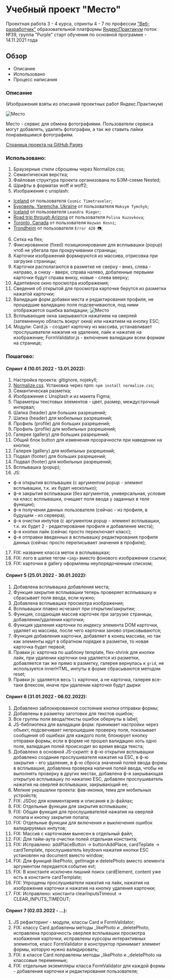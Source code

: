 # Учебный проект "Место"

Проектная работа 3 - 4 курса, спринты 4 - 7 по профессии ["Веб-разработчик"](https://practicum.yandex.ru/profile/web/)
образовательной платформы [ЯндексПрактикум](https://practicum.yandex.ru)
поток №39, группа "Purple"
старт обучения по основной программе - 14.11.2021 года

## Обзор

- Описание
- Использовано
- Процесс написания

### Описание

(Изображения взяты из описаний проектных работ Яндекс.Практикум)

<img src="https://pictures.s3.yandex.net/resources/__2020-02-25__12.19.27_1586081326.png" alt="Место"/>

Место - сервис для обмена фотографиями. Пользователи сервиса могут добавлять, удалять фотографии, а так же ставить лайки
понравившимся фотографиям.

[Страница проекта на GitHub Pages](https://astreyajulia.github.io/mesto/)

### Использовано:

1. Браузерные стили сброшены через Normalize.css;
2. Семантическая верстка;
3. Файловая структура проекта организована по БЭМ-схеме Nested;
4. Шрифты в форматах woff и woff2;
5. Изображения с unsplash:

- [Iceland](https://unsplash.com/photos/NljlxpD5nDo) от пользователя `Cosmic Timetraveler`;
- [Буковель, Yaremcha, Ukraine](https://unsplash.com/photos/vwkGYtsTrOw) от пользователя `Maksym Tymchyk`;
- [Iceland](https://unsplash.com/photos/3ZM3ynmfJKY) от пользователя `Leandra Rieger`;
- [Road trip through Arizona](https://unsplash.com/photos/DcLgNe7rswI) от пользователя `Polina Kuzovkova`;
- [Toronto, Canada](https://unsplash.com/photos/EtegrieNVDM) от пользователя `Hazwan Kosni`;
- [Trondheim](https://unsplash.com/photos/B8CQ-YXE1l4) от пользователя `Error 420 📷`;

6. Сетка на flex;
7. Фиксированное (fixed) позиционирование для всплывашки (popup) чтоб не убегала при прокручивании страницы;
8. Карточки изображений формируются из массива, отрисовка при загрузке страницы;
9. Карточки располагаются в разметке не сверху - вниз, слева - направо, а снизу - вверх, справа налево, добаленные
   первыми карточки будут справа внизу, новые - слева вверху;
10. Адаптивное окно просмотра изображения;
11. Сведения об открытой для просмотра карточке берутся из разметки нажатой карточки;
12. Валидация форм добавки места и редактирования профиля, не прошедшие валидацию поля подсвечиваются, под ними
    отображается ошибка валидации;
    <img src="https://pictures.s3.yandex.net/resources/__2020-05-02__4.59.00__1588498238.png" alt="Место"/>
13. Всплывающие окна закрываются нажатием на оверлей (затемненную область вокруг окна) или нажатием на кнопку ESC;
14. Модули: Card.js - создает карточку из массива, устанавливает прослушиватели нажатия на удаление, лайк и нажатие на изображение; FormValidator.js - включение валидации всем формам на странице;

### Пошагово:

#### Спринт 4 (10.01.2022 - 13.01.2022):

1. Настройка проекта: gitignore, nojekyll;
2. [Normalize.css](https://necolas.github.io/normalize.css/). Установка через npm: `npm install normalize.css`;
3. Семантическая разметка;
4. Изображения с Unsplash и из макета Figma;
5. Параметры текстовых элементов - цвет, размер, междустрочный интервал;
6. Шапка (header) для больших разрешений;
7. Шапка (header) для мобильных разрешений;
8. Профиль (profile) для больших разрешений;
9. Профиль (profile) для мобильных разрешений;
10. Галерея (gallery) для больших разрешений;
11. Общий блок button для изменения прозрачности при наведении на кнопки;
12. Галерея (gallery) для мобильных разрешений;
13. Подвал (footer) для больших разрешений;
14. Подвал (footer) для мобильных разрешений;
15. Всплывашка (popup);
16. JS:

- ф-я открытия всплывашек (с аргументом popup - элемент всплывашки, т.к. их будет несколько);
- ф-я закрытия всплывашки (без аргументов, универсальная, условие на класс всплывашки, очищает поля ввода у заданных в
  теле функции);
- ф-я получения данных пользователя (сейчас - из профиля, в будущем - из сервера);
- ф-я очистки инпутов (с аргументом popup - элемент всплывашки, т.к. их будет 2 - редактирование профиля и добавление
  места);
- ф-я кнопки лайк (сейчас просто переключает класс);
- ф-я отправки введенных в всплывашку редактирования профиля данных (сейчас просто переписывает значения в профиле);

17. FIX: название класса меток в всплывашках;
18. FIX: лого в шапке тегом `<img>` вместо фонового изображения ссылки;
19. FIX: карточки в gallery оформлены неупорядоченным списком;

#### Спринт 5 (25.01.2022 - 30.01.2022):

1. Добавлена всплывашка добавления места;
2. Функция закрытия всплывашки теперь проверяет всплывашку и сбрасывает поля ввода, если нужно;
3. Добавлена всплывашка просмотра изображения;
4. Всплывашки плавно исчезают при открытии/закрытии;
5. Функция, создающая массив карточек при загрузке страницы, добавлении/удалении карточки;
6. Функция удаления карточки по индексу элемента DOM карточки, удаляет из массива, после чего карточки заново
   отрисовываются;
7. Функция добавления карточки, добавляет в конец массива, но так как элементы идут в обратном порядке в разметке, то
   новая карточка будет первой;
8. Правки js: карточка по шаблону template, flex-shrink для кнопки лайк, при удалении карточки она удаляется из
   разметки, добавляется так же прямо в разметку, галерея вернулась к `grid`, не используется innerHTML, инпуты в форме
   сбрасываются методом reset;
9. Правки js: удаляется весь `li` карточки, а не карточка, галерея все-таки флексом, иначе при удалении карточки будут
   дырки

#### Спринт 6 (31.01.2022 - 06.02.2022):

1. Добавлено заблокированное состояние кнопки отправки формы;
2. Добавлены в разметку заготовки для текстов ошибок;
3. Все группы поля ввода/тексты ошибок обернуты в label;
4. JS-библиотека для валидации форм: принимает настройки через объект, подсвечивает непрошедшие проверку поля,
   показывает сообщения об ошибках для каждого поля, блокирует кнопку отправки формы, если в форме не прошел валидацию
   хоть одно поле, валидация полей происходит во время ввода текста;
5. Добавлено в основной JS-скрипт: в ф-ю открытия всплывашки добавлено создание прослушивателя нажатия на ESC, в ф-ю
   закрытия - его удаление, в ф-ю сброса значений полей ввода формы в всплывашке, добавлена проверка наличия полей
   ввода, чтобы не выполнять проверку в других местах, добавлена ф-я закрывающая открытую всплывашку по нажатию ESC,
   добавлен прослушиватель нажатия на оверлей всплывашки, закрывающий ее;
6. Мелкие украшалки проекта: фав-иконки, тема для мобильных устройств;
7. FIX: JSDoc для комментариев и описания в js-файлах;
8. FIX: Отдельные функции для закрытия всплывашек;
9. FIX: Общая функция для прослушивателей нажатия на оверлей попапа и кнопку закрытия попапа;
10. FIX: Отдельные функции для включения и выключения ошибок валидируемых инпутов;
11. FIX: Массив с карточками вынесен в отдельный файл;
12. FIX: Для тайм-аута очистки полей отдельная константа;
13. FIX: Исправлено: addPlaceButton -> buttonAddPlace, cardTeplate -> cardTemplate, прослушиватель keydown нажатия кнопки ESC
    установлен на document вместо window;
14. FIX: Для функций likePhoto, getImage и deletePhoto вместо элемента аргументом передается событие evt;
15. FIX: В константе исключен лишний поиск cardElement, content уже есть в константе cardTemplate;
16. FIX: Упрощены прослушиватели нажатия на лайк, нажатия на изображение карточки и нажатия на кнопку удаления карточки;
17. FIX: Исправлено: константа clearInputsTimeout -> CLEAR_INPUTS_TIMEOUT;

#### Спринт 7 (02.03.2022 - ...):

1. JS рефакторинг - модули, классы Card и FormValidator;
2. FIX: классу Card добавлены методы _likePhoto и _deletePhoto, исправлена прозрачность оверлея всплывашки просмотра изобажения карточки, исправлены курсоры интерактивных элементов, класс FormValidator в конструктор принимает элемент формы, которую нужно валидировать;
3. FIX: в классе Card поправлены методы _likePhoto и _deletePhoto на классовые переменные;
4. FIX: отдельные экземпляры класса FormValidator для каждой формы - добавления карточки и редактирования пользователя;
